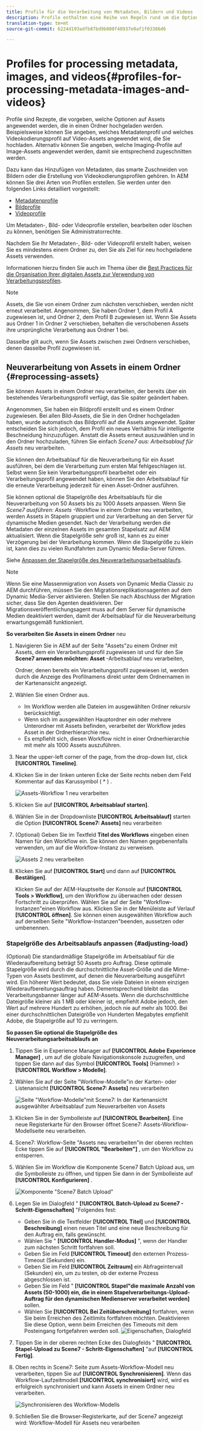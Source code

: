 ```yaml
---
title: Profile für die Verarbeitung von Metadaten, Bildern und Videos
description: Profile enthalten eine Reihe von Regeln rund um die Optionen, die auf in einen Ordner hochgeladene Assets angewendet werden. Geben Sie an, welches Metadaten- und welches Videokodierungsprofil auf Video-Assets angewendet werden soll, die Sie hochladen. Bei Bild-Assets können Sie auch angeben, welches Bildprofil auf Bild-Assets angewendet werden soll, um sie zuzuschneiden.
translation-type: tm+mt
source-git-commit: 6224d193adfb87bd9b080f48937e0af1f03386d6

---
```



# Profiles for processing metadata, images, and videos{#profiles-for-processing-metadata-images-and-videos}

Profile sind Rezepte, die vorgeben, welche Optionen auf Assets angewendet werden, die in einen Ordner hochgeladen werden. Beispielsweise können Sie angeben, welches Metadatenprofil und welches Videokodierungsprofil auf Video-Assets angewendet wird, die Sie hochladen. Alternativ können Sie angeben, welche Imaging-Profile auf Image-Assets angewendet werden, damit sie entsprechend zugeschnitten werden.

Dazu kann das Hinzufügen von Metadaten, das smarte Zuschneiden von Bildern oder die Erstellung von Videokodierungsprofilen gehören. In AEM können Sie drei Arten von Profilen erstellen. Sie werden unter den folgenden Links detailliert vorgestellt:

* [Metadatenprofile](/help/assets/metadata-profiles.md)
* [Bildprofile](/help/assets/dynamic-media/image-profiles.md)
* [Videoprofile](/help/assets/dynamic-media/video-profiles.md)

Um Metadaten-, Bild- oder Videoprofile erstellen, bearbeiten oder löschen zu können, benötigen Sie Administratorrechte.

Nachdem Sie Ihr Metadaten-, Bild- oder Videoprofil erstellt haben, weisen Sie es mindestens einem Ordner zu, den Sie als Ziel für neu hochgeladene Assets verwenden.

Informationen hierzu finden Sie auch im Thema über die [Best Practices für die Organisation Ihrer digitalen Assets zur Verwendung von Verarbeitungsprofilen](/help/assets/dynamic-media/best-practices-for-file-management.md).

>[!NOTE]
>
>Assets, die Sie von einem Ordner zum nächsten verschieben, werden nicht erneut verarbeitet. Angenommen, Sie haben Ordner 1, dem Profil A zugewiesen ist, und Ordner 2, dem Profil B zugewiesen ist. Wenn Sie Assets aus Ordner 1 in Ordner 2 verschieben, behalten die verschobenen Assets ihre ursprüngliche Verarbeitung aus Ordner 1 bei.
>
>Dasselbe gilt auch, wenn Sie Assets zwischen zwei Ordnern verschieben, denen dasselbe Profil zugewiesen ist.

## Neuverarbeitung von Assets in einem Ordner {#reprocessing-assets}

Sie können Assets in einem Ordner neu verarbeiten, der bereits über ein bestehendes Verarbeitungsprofil verfügt, das Sie später geändert haben.

Angenommen, Sie haben ein Bildprofil erstellt und es einem Ordner zugewiesen. Bei allen Bild-Assets, die Sie in den Ordner hochgeladen haben, wurde automatisch das Bildprofil auf die Assets angewendet. Später entscheiden Sie sich jedoch, dem Profil ein neues Verhältnis für intelligente Beschneidung hinzuzufügen. Anstatt die Assets erneut auszuwählen und in den Ordner hochzuladen, führen Sie einfach *Scene7 aus: Arbeitsablauf für Assets* neu verarbeiten.

Sie können den Arbeitsablauf für die Neuverarbeitung für ein Asset ausführen, bei dem die Verarbeitung zum ersten Mal fehlgeschlagen ist. Selbst wenn Sie kein Verarbeitungsprofil bearbeitet oder ein Verarbeitungsprofil angewendet haben, können Sie den Arbeitsablauf für die erneute Verarbeitung jederzeit für einen Asset-Ordner ausführen.

Sie können optional die Stapelgröße des Arbeitsablaufs für die Neuverarbeitung von 50 Assets bis zu 1000 Assets anpassen. Wenn Sie _Scene7 ausführen: Assets_ -Workflow in einem Ordner neu verarbeiten, werden Assets in Stapeln gruppiert und zur Verarbeitung an den Server für dynamische Medien gesendet. Nach der Verarbeitung werden die Metadaten der einzelnen Assets im gesamten Stapelsatz auf AEM aktualisiert. Wenn die Stapelgröße sehr groß ist, kann es zu einer Verzögerung bei der Verarbeitung kommen. Wenn die Stapelgröße zu klein ist, kann dies zu vielen Rundfahrten zum Dynamic Media-Server führen.

Siehe [Anpassen der Stapelgröße des Neuverarbeitungsarbeitsablaufs](#adjusting-load).

>[!NOTE]
>
>Wenn Sie eine Massenmigration von Assets von Dynamic Media Classic zu AEM durchführen, müssen Sie den Migrationsreplikationsagenten auf dem Dynamic Media-Server aktivieren. Stellen Sie nach Abschluss der Migration sicher, dass Sie den Agenten deaktivieren.
Der Migrationsveröffentlichungsagent muss auf dem Server für dynamische Medien deaktiviert werden, damit der Arbeitsablauf für die Neuverarbeitung erwartungsgemäß funktioniert.

<!-- LEAVE IN PLACE, MAY BE USED IN THE FUTURE

Batch size is the number of assets that are amalgamated into a single IPS (Dynamic Media’s Image Production System) job. When you run the Scene7: Reprocess Assets workflow, the job is triggered on IPS. The number of IPS jobs that are triggered is based on the total number of assets in the folder, divided by the batch size. For example, suppose you had a folder with 150 assets and a batch size of 50. In this case, three IPS jobs are triggered. The assets are updated when the entire batch size (50 in our example) is processed in IPS. The job then moves onto the next IPS job and so on until complete. If you increase the batch size, you may notice a longer delay with assets getting updated. 

-->

**So verarbeiten Sie Assets in einem Ordner** neu
1. Navigieren Sie in AEM auf der Seite &quot;Assets&quot;zu einem Ordner mit Assets, dem ein Verarbeitungsprofil zugewiesen ist und für den Sie **Scene7 anwenden möchten: Asset** -Arbeitsablauf neu verarbeiten,

   Ordner, denen bereits ein Verarbeitungsprofil zugewiesen ist, werden durch die Anzeige des Profilnamens direkt unter dem Ordnernamen in der Kartenansicht angezeigt.

1. Wählen Sie einen Ordner aus.

   * Im Workflow werden alle Dateien im ausgewählten Ordner rekursiv berücksichtigt.
   * Wenn sich im ausgewählten Hauptordner ein oder mehrere Unterordner mit Assets befinden, verarbeitet der Workflow jedes Asset in der Ordnerhierarchie neu.
   * Es empfiehlt sich, diesen Workflow nicht in einer Ordnerhierarchie mit mehr als 1000 Assets auszuführen.

1. Near the upper-left corner of the page, from the drop-down list, click **[!UICONTROL Timeline]**.
1. Klicken Sie in der linken unteren Ecke der Seite rechts neben dem Feld Kommentar auf das Karussymbol ( **^** ) .

   ![Assets-Workflow 1 neu verarbeiten](/help/assets/dynamic-media/assets/reprocess-assets1.png)

1. Klicken Sie auf **[!UICONTROL Arbeitsablauf starten]**.
1. Wählen Sie in der Dropdownliste **[!UICONTROL Arbeitsablauf]** starten die Option **[!UICONTROL Scene7: Assets]** neu verarbeiten
1. (Optional) Geben Sie im Textfeld **Titel des Workflows** eingeben einen Namen für den Workflow ein. Sie können den Namen gegebenenfalls verwenden, um auf die Workflow-Instanz zu verweisen.

   ![Assets 2 neu verarbeiten](/help/assets/dynamic-media/assets/reprocess-assets2.png)

1. Klicken Sie auf **[!UICONTROL Start]** und dann auf **[!UICONTROL Bestätigen]**.

   Klicken Sie auf der AEM-Hauptseite der Konsole auf **[!UICONTROL Tools > Workflow]**, um den Workflow zu überwachen oder dessen Fortschritt zu überprüfen. Wählen Sie auf der Seite &quot;Workflow-Instanzen&quot;einen Workflow aus. Klicken Sie in der Menüleiste auf Verlauf **[!UICONTROL öffnen]**. Sie können einen ausgewählten Workflow auch auf derselben Seite &quot;Workflow-Instanzen&quot;beenden, aussetzen oder umbenennen.

### Stapelgröße des Arbeitsablaufs anpassen {#adjusting-load}

(Optional) Die standardmäßige Stapelgröße im Arbeitsablauf für die Wiederaufbereitung beträgt 50 Assets pro Auftrag. Diese optimale Stapelgröße wird durch die durchschnittliche Asset-Größe und die Mime-Typen von Assets bestimmt, auf denen die Neuverarbeitung ausgeführt wird. Ein höherer Wert bedeutet, dass Sie viele Dateien in einem einzigen Wiederaufbereitungsauftrag haben. Dementsprechend bleibt das Verarbeitungsbanner länger auf AEM-Assets. Wenn die durchschnittliche Dateigröße kleiner als 1 MB oder kleiner ist, empfiehlt Adobe jedoch, den Wert auf mehrere Hundert zu erhöhen, jedoch nie auf mehr als 1000. Bei einer durchschnittlichen Dateigröße von Hunderten Megabytes empfiehlt Adobe, die Stapelgröße auf 10 zu verringern.

**So passen Sie optional die Stapelgröße des Neuverarbeitungsarbeitsablaufs an**

1. Tippen Sie in Experience Manager auf **[!UICONTROL Adobe Experience Manager]** , um auf die globale Navigationskonsole zuzugreifen, und tippen Sie dann auf das Symbol **[!UICONTROL Tools]** (Hammer) > **[!UICONTROL Workflow > Modelle]**.
1. Wählen Sie auf der Seite &quot;Workflow-Modelle&quot;in der Karten- oder Listenansicht **[!UICONTROL Scene7: Assets]** neu verarbeiten

   ![Seite &quot;Workflow-Modelle&quot;mit Scene7: In der Kartenansicht ausgewählter Arbeitsablauf zum Neuverarbeiten von Assets](/help/assets/dynamic-media/assets/reprocess-assets7.png)

1. Klicken Sie in der Symbolleiste auf **[!UICONTROL Bearbeiten]**. Eine neue Registerkarte für den Browser öffnet Scene7: Assets-Workflow-Modellseite neu verarbeiten.
1. Scene7: Workflow-Seite &quot;Assets neu verarbeiten&quot;in der oberen rechten Ecke tippen Sie auf **[!UICONTROL &quot;Bearbeiten&quot;]** , um den Workflow zu entsperren.
1. Wählen Sie im Workflow die Komponente Scene7 Batch Upload aus, um die Symbolleiste zu öffnen, und tippen Sie dann in der Symbolleiste auf **[!UICONTROL Konfigurieren]** .

   ![Komponente &quot;Scene7 Batch Upload&quot;](/help/assets/dynamic-media/assets/reprocess-assets8.png)

1. Legen Sie im Dialogfeld &quot; **[!UICONTROL Batch-Upload zu Scene7 - Schritt-Eigenschaften]** &quot;Folgendes fest:
   * Geben Sie in die Textfelder **[!UICONTROL Titel]** und **[!UICONTROL Beschreibung]** einen neuen Titel und eine neue Beschreibung für den Auftrag ein, falls gewünscht.
   * Wählen Sie &quot; **[!UICONTROL Handler-Modus]** &quot;, wenn der Handler zum nächsten Schritt fortfahren soll.
   * Geben Sie im Feld **[!UICONTROL Timeout]** den externen Prozess-Timeout (Sekunden) ein.
   * Geben Sie im Feld **[!UICONTROL Zeitraum]** ein Abfrageintervall (Sekunden) ein, um zu testen, ob der externe Prozess abgeschlossen ist.
   * Geben Sie im Feld &quot; **[!UICONTROL Stapel&quot;die maximale Anzahl von Assets (50-1000) ein, die in einem Stapelverarbeitungs-Upload-Auftrag für den dynamischen Medienserver verarbeitet werden]** sollen.
   * Wählen Sie **[!UICONTROL Bei Zeitüberschreitung]** fortfahren, wenn Sie beim Erreichen des Zeitlimits fortfahren möchten. Deaktivieren Sie diese Option, wenn beim Erreichen des Timeouts mit dem Posteingang fortgefahren werden soll.
   ![Eigenschaften, Dialogfeld](/help/assets/dynamic-media/assets/reprocess-assets3.png)

1. Tippen Sie in der oberen rechten Ecke des Dialogfelds &quot; **[!UICONTROL Stapel-Upload zu Scene7 - Schritt-Eigenschaften]** &quot;auf **[!UICONTROL Fertig]**.

1. Oben rechts in Scene7: Seite zum Assets-Workflow-Modell neu verarbeiten, tippen Sie auf **[!UICONTROL Synchronisieren]**. Wenn das Workflow-Laufzeitmodell **[!UICONTROL synchronisiert]** wird, wird es erfolgreich synchronisiert und kann Assets in einem Ordner neu verarbeiten.

   ![Synchronisieren des Workflow-Modells](/help/assets/dynamic-media/assets/reprocess-assets1.png)

1. Schließen Sie die Browser-Registerkarte, auf der Scene7 angezeigt wird: Workflow-Modell für Assets neu verarbeiten

<!-- MAY BE NEEDED IN THE FUTURE

1. Return to the browser tab that has the open Workflow Models page, then press **Esc** to exit the selection.
1. In the upper-left corner of the page, tap **[!UICONTROL Adobe Experience Manager]** to access the global navigation console, then tap the **[!UICONTROL Tools]** (hammer) icon > **[!UICONTROL General > CRXDE Lite]**.
1. In the folder tree on the left side of the CRXDE Lite page, navigate to the following location:

   `/conf/global/settings/workflow/models/scene7_reprocess_assets/jcr:content/flow/reprocess/metaData`

   ![CRXDE Lite](/help/security/assets/workflow-models9.png)

1. On the right side of the CRXDE Lite page, in the lower portion, enter the following name, type, and value in its respective field:
    * **[!UICONTROL Name]**: `reprocess-batch-size`
    * **[!UICONTROL Type]**: `Long`
    * **[!UICONTROL Value]**: enter a default value (50-1000) for the batch size
1. In the lower-right corner, tap **[!UICONTROL Add]**. The new property appears as the following:

    ![Saving the new property](/help/security/assets/workflow-models10.png)

1. On the menu bar of the CRXDE Lite page, tap **[!UICONTROL Save All]**.
1. In the upper-left corner of the page, tap **[!UICONTROL CRXDE Lite]** to return to the main AEM console
1. Repeat steps 1-7 to re-synchronize the new batch size to the Scene7: Reprocess Assets workflow model.

-->
